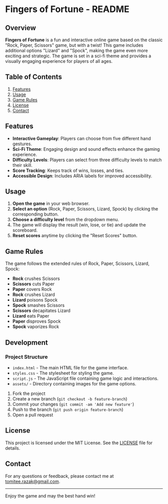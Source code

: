# Fingers of Fortune - README

## Overview

**Fingers of Fortune** is a fun and interactive online game based on the classic "Rock, Paper, Scissors" game, but with a twist! This game includes additional options "Lizard" and "Spock", making the game even more exciting and strategic. The game is set in a sci-fi theme and provides a visually engaging experience for players of all ages.

## Table of Contents

1. [Features](#features)
2. [Usage](#usage)
3. [Game Rules](#game-rules)
4. [License](#license)
5. [Contact](#contact)

## Features

- **Interactive Gameplay**: Players can choose from five different hand gestures.
- **Sci-Fi Theme**: Engaging design and sound effects enhance the gaming experience.
- **Difficulty Levels**: Players can select from three difficulty levels to match their skill.
- **Score Tracking**: Keeps track of wins, losses, and ties.
- **Accessible Design**: Includes ARIA labels for improved accessibility.


## Usage

1. **Open the game** in your web browser.
2. **Select an option** (Rock, Paper, Scissors, Lizard, Spock) by clicking the corresponding button.
3. **Choose a difficulty level** from the dropdown menu.
4. The game will display the result (win, lose, or tie) and update the scoreboard.
5. **Reset scores** anytime by clicking the "Reset Scores" button.

## Game Rules

The game follows the extended rules of Rock, Paper, Scissors, Lizard, Spock:

- **Rock** crushes Scissors
- **Scissors** cuts Paper
- **Paper** covers Rock
- **Rock** crushes Lizard
- **Lizard** poisons Spock
- **Spock** smashes Scissors
- **Scissors** decapitates Lizard
- **Lizard** eats Paper
- **Paper** disproves Spock
- **Spock** vaporizes Rock

## Development

### Project Structure

- `index.html` - The main HTML file for the game interface.
- `styles.css` - The stylesheet for styling the game.
- `script.js` - The JavaScript file containing game logic and interactions.
- `assets/` - Directory containing images for the game options.


1. Fork the project
2. Create a new branch (`git checkout -b feature-branch`)
3. Commit your changes (`git commit -am 'Add new feature'`)
4. Push to the branch (`git push origin feature-branch`)
5. Open a pull request

## License

This project is licensed under the MIT License. See the [LICENSE](LICENSE) file for details.

## Contact

For any questions or feedback, please contact me at tomitee.razak@gmail.com.

---

Enjoy the game and may the best hand win!
